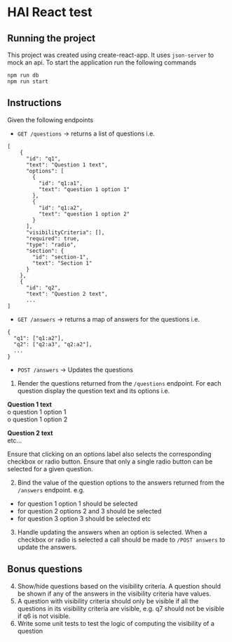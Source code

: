 # HAI React test

## Running the project

This project was created using create-react-app. It uses `json-server` to mock an api. To start the application run the following commands

```
npm run db
npm run start
```

## Instructions

Given the following endpoints

- `GET /questions` -> returns a list of questions i.e.

```
[
    {
      "id": "q1",
      "text": "Question 1 text",
      "options": [
        {
          "id": "q1:a1",
          "text": "question 1 option 1"
        },
        {
          "id": "q1:a2",
          "text": "question 1 option 2"
        }
      ],
      "visibilityCriteria": [],
      "required": true,
      "type": "radio",
      "section": {
        "id": "section-1",
        "text": "Section 1"
      }
    },
    {
      "id": "q2",
      "text": "Question 2 text",
      ...
]
```

- `GET /answers` -> returns a map of answers for the questions i.e.

```
{
  "q1": ["q1:a2"],
  "q2": ["q2:a3", "q2:a2"],
  ...
}
```

- `POST /answers` -> Updates the questions

1. Render the questions returned from the `/questions` endpoint. For each question display the question text and its options i.e.

**Question 1 text**  
o question 1 option 1  
o question 1 option 2

**Question 2 text**  
etc...

Ensure that clicking on an options label also selects the corresponding checkbox or radio button. Ensure that only a single radio button can be selected for a given question.

2. Bind the value of the question options to the answers returned from the `/answers` endpoint. e.g.

- for question 1 option 1 should be selected
- for question 2 options 2 and 3 should be selected
- for question 3 option 3 should be selected
  etc

3. Handle updating the answers when an option is selected. When a checkbox or radio is selected a call should be made to `/POST answers` to update the answers.

## Bonus questions

4. Show/hide questions based on the visibility criteria. A question should be shown if any of the answers in the visibility criteria have values.
5. A question with visibility criteria should only be visible if all the questions in its visibility criteria are visible, e.g. q7 should not be visible if q6 is not visible.
6. Write some unit tests to test the logic of computing the visibility of a question
